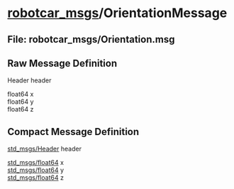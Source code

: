 # [robotcar_msgs](../README.md)/OrientationMessage #

## File: robotcar_msgs/Orientation.msg
## Raw Message Definition

Header header  
  
float64 x  
float64 y  
float64 z


## Compact Message Definition

[std_msgs/Header](http://docs.ros.org/en/melodic/api/std_msgs/html/msg/Header.html) header  
  
[std_msgs/float64](http://docs.ros.org/en/melodic/api/std_msgs/html/msg/Float64.html) x  
[std_msgs/float64](http://docs.ros.org/en/melodic/api/std_msgs/html/msg/Float64.html) y  
[std_msgs/float64](http://docs.ros.org/en/melodic/api/std_msgs/html/msg/Float64.html) z
